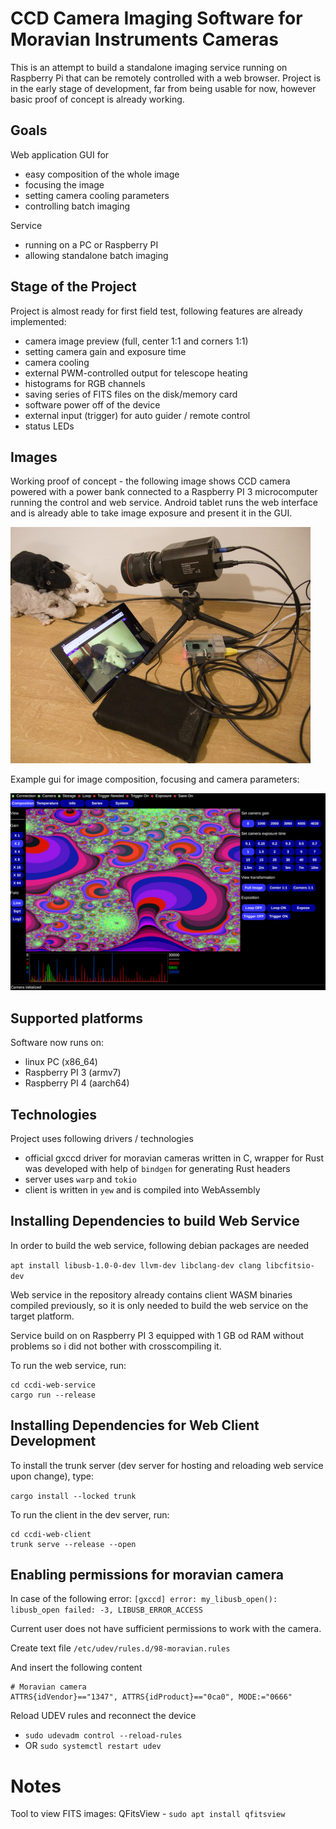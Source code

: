 # CCD Camera Imaging Software for Moravian Instruments Cameras

This is an attempt to build a standalone imaging service running on
Raspberry Pi that can be remotely controlled with a web browser.
Project is in the early stage of development, far from being usable for now,
however basic proof of concept is already working.

## Goals

Web application GUI for
 - easy composition of the whole image
 - focusing the image
 - setting camera cooling parameters
 - controlling batch imaging

Service
 - running on a PC or Raspberry PI
 - allowing standalone batch imaging

## Stage of the Project

Project is almost ready for first field test, following features are already implemented:
 - camera image preview (full, center 1:1 and corners 1:1)
 - setting camera gain and exposure time
 - camera cooling
 - external PWM-controlled output for telescope heating
 - histograms for RGB channels
 - saving series of FITS files on the disk/memory card
 - software power off of the device
 - external input (trigger) for auto guider / remote control
 - status LEDs

 ## Images

Working proof of concept - the following image shows CCD camera powered with
a power bank connected to a Raspberry PI 3 microcomputer running the
control and web service. Android tablet runs the web interface and is
already able to take image exposure and present it in the GUI.

![alt text](doc/images/ccdi-ppc.jpg)

Example gui for image composition, focusing and camera parameters:

![alt text](doc/images/ccdi-composition.jpg)

## Supported platforms

Software now runs on:
 - linux PC (x86_64)
 - Raspberry PI 3 (armv7)
 - Raspberry PI 4 (aarch64)

## Technologies

Project uses following drivers / technologies
 - official gxccd driver for moravian cameras written in C, wrapper for Rust
   was developed with help of `bindgen` for generating Rust headers
 - server uses `warp` and `tokio`
 - client is written in `yew` and is compiled into WebAssembly

## Installing Dependencies to build Web Service

In order to build the web service, following debian packages are needed

`apt install libusb-1.0-0-dev llvm-dev libclang-dev clang libcfitsio-dev`

Web service in the repository already contains client WASM binaries compiled
previously, so it is only needed to build the web service on the target
platform.

Service build on on Raspberry PI 3 equipped with 1 GB od RAM without problems
so i did not bother with crosscompiling it.

To run the web service, run:

```
cd ccdi-web-service
cargo run --release
```

## Installing Dependencies for Web Client Development

To install the trunk server (dev server for hosting and reloading web service
upon change), type:

`cargo install --locked trunk`

To run the client in the dev server, run:

```
cd ccdi-web-client
trunk serve --release --open
```

## Enabling permissions for moravian camera

In case of the following error:
`[gxccd] error: my_libusb_open(): libusb_open failed: -3, LIBUSB_ERROR_ACCESS`

Current user does not have sufficient permissions to work with the camera.

Create text file `/etc/udev/rules.d/98-moravian.rules`

And insert the following content
```
# Moravian camera
ATTRS{idVendor}=="1347", ATTRS{idProduct}=="0ca0", MODE:="0666"
```

Reload UDEV rules and reconnect the device

 * `sudo udevadm control --reload-rules`
 * OR `sudo systemctl restart udev`

# Notes

Tool to view FITS images: QFitsView - `sudo apt install qfitsview`

